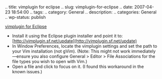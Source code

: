 .. title: vimplugin for eclipse
.. slug: vimplugin-for-eclipse
.. date: 2007-04-23 18:54:00
.. tags: 
.. category: General
.. description: 
.. categories: General
.. wp-status: publish

[vimplugin for Eclipse](http://vimplugin.sourceforge.net/)

- Install it using the Eclipse plugin installer and point it to: [http://vimplugin.sf.net/update](http://vimplugin.sf.net/update)
- In Window Preferences, locate the vimplugin settings and set the path to your Vim installation (not gVim). (Note: This might not work immediately—ensure you also configure General > Editor > File Associations for the file types you wish to open with Vim.)
- Open a file and click to focus on it. (I found this workaround in the known issues.)
